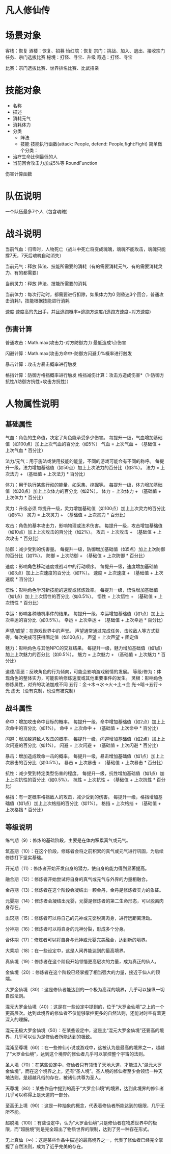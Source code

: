 # 凡人修仙传

# 场景对象

客栈：恢复
酒楼：恢复、招募
怡红院：恢复
宗门：挑战、加入、退出、接收宗门任务、宗门选拔比赛
秘境：打怪、寻宝、升级
奇遇：打怪、寻宝

比赛：宗门选拔比赛、世界排名比赛、比武招亲



# 技能对象
- 名称
- 描述
- 消耗元气
- 消耗体力
- 分类
    - 阵法
    - 技能
技能执行函数(attack: People, defend: People,fight:Fight)
简单做个分类：
- 治疗生命比例最低的人
- 当前回合攻击力加成5%等 RoundFunction

伤害计算函数


# 队伍说明
一个队伍最多7个人（包含魂魄）

# 战斗说明
当前气血：归零时，人物死亡（战斗中死亡将变成魂魄，魂魄不能攻击，魂魄只能撑7天，7天后魂魄自动消失）

当前元气：释放 阵法、技能所需要的消耗（有的需要消耗元气、有的需要消耗灵力、有的都需要）

当前灵力：释放 阵法、技能所需要的消耗

当前体力：每次行动时，都需要进行扣除，如果体力为0 则昏迷3个回合，普通攻击消耗1，技能根据技能进行消耗

速度 速度高的先出手，并且逃跑概率=逃跑方速度/(逃跑方速度+对方速度)

## 伤害计算

普通攻击：Math.max(攻击力-对方防御力,1) 最低造成1点伤害

闪避计算：Math.max(攻击方命中-防御方闪避,1)%概率进行触发

暴击计算：攻击方暴击概率进行触发

格挡计算：防御方格挡概率进行触发
格挡减伤计算：攻击方造成伤害*（1-防御方抗性/(防御方抗性+攻击方抗性)）

# 人物属性说明

## 基础属性

气血：角色的生命值，决定了角色能承受多少伤害。
每提升一级，气血增加基础值（如100点）加上上次气血的百分比（如5%）
气血 = 上次气血 + （基础值 + 上次气血 * 百分比）

法力/元气：用于施法或使用技能的能量，不同的游戏可能会有不同的称呼。
每提升一级，法力增加基础值（如50点）加上上次法力的百分比（如3%）。
法力 = 上次法力 + （基础值 + 上次法力 * 百分比）

体力：用于执行某些行动的能量，如采集、挖掘等。
每提升一级，体力增加基础值（如20点）加上上次体力的百分比（如2%）。
体力 = 上次体力 + （基础值 + 上次体力 * 百分比）

灵力：升级必须
每提升一级，灵力增加基础值（如100点）加上上次灵力的百分比（如5%）
灵力 = 上次灵力 + （基础值 + 上次灵力 * 百分比）


攻击：角色的基本攻击力，影响物理或法术伤害。
每提升一级，攻击增加基础值（如10点）加上上次攻击的百分比（如2%）。
攻击 = 上次攻击 + （基础值 + 上次攻击 * 百分比）

防御：减少受到的伤害量。
每提升一级，防御增加基础值（如5点）加上上次防御的百分比（如1%）。
防御 = 上次防御 + （基础值 + 上次防御 * 百分比）

速度：影响角色移动速度或战斗中的行动顺序。
每提升一级，速度增加基础值（如3点）加上上次速度的百分比（如1%）。
速度 = 上次速度 + （基础值 + 上次速度 * 百分比）

悟性：影响角色学习新技能的速度或修炼效率。
每提升一级，悟性增加基础值（如1点）加上上次悟性的百分比（如0.5%）。
悟性 = 上次悟性 + （基础值 + 上次悟性 * 百分比）

幸运：影响各种随机事件的结果。
每提升一级，幸运增加基础值（如1点）加上上次幸运的百分比（如0.5%）。
幸运 = 上次幸运 + （基础值 + 上次幸运 * 百分比）

声望/威望：在游戏世界中的声誉。
声望通常通过完成任务、击败敌人等方式获得，每次完成可获得固定值（如100点）。
声望 = 上次声望 + 固定值

魅力：影响角色与其他NPC的交互结果。
每提升一级，魅力增加基础值（如1点）加上上次魅力的百分比（如0.5%）。
魅力 = 上次魅力 + （基础值 + 上次魅力 * 百分比）


道德/善恶：反映角色的行为倾向，可能会影响游戏剧情的发展。
等级/修为：体现角色的整体实力，可能影响修炼速度或其他重要事件的发生。
灵根：影响角色修炼属性，对齐的功法加成不同
五行：金->木->水->火->土->金
光->暗->五行->光
虚无（没有克制，也没有被克制）

## 战斗属性

命中：增加攻击命中目标的概率。
每提升一级，命中增加基础值（如2点）加上上次命中的百分比（如1%）。
命中 = 上次命中 + （基础值 + 上次命中 * 百分比）

闪避：增加躲避敌人攻击的概率。
每提升一级，闪避增加基础值（如2点）加上上次闪避的百分比（如1%）。
闪避 = 上次闪避 + （基础值 + 上次闪避 * 百分比）

暴击：增加造成致命一击的概率。
每提升一级，暴击增加基础值（如1点）加上上次暴击的百分比（如0.5%）。
暴击 = 上次暴击 + （基础值 + 上次暴击 * 百分比）

抗性：减少受到特定类型伤害的程度。
每提升一级，抗性增加基础值（如1点）加上上次抗性的百分比（如0.5%）。
抗性 = 上次抗性 + （基础值 + 上次抗性 * 百分比）

格挡：有一定概率格挡敌人的攻击，减少受到的伤害。
每提升一级，格挡增加基础值（如1点）加上上次格挡的百分比（如1%）。
格挡 = 上次格挡 + （基础值 + 上次格挡 * 百分比）



## 等级说明


练气期（9）：修炼的基础阶段，主要是在体内积累真气或元气。

筑基期（10）：在这个阶段，修炼者会将之前积累的真气或元气进行巩固，为后续修炼打下坚实基础。

开光期（11）：修炼者开始开发自身的潜力，使自身的能力得到显著提高。

融合期（12）：修炼者开始尝试将自身的真气或元气与外界的力量相融合。

金丹期（13）：修炼者在这个阶段会凝结出一颗金丹，金丹是修炼者实力的象征。

元婴期（14）：修炼者会凝结出元婴，元婴是修炼者的第二生命形态，可以脱离肉身存在。

出窍期（15）：修炼者可以将自己的元神或元婴脱离肉身，进行远距离活动。

分神期（16）：修炼者可以将自身的元神分裂，形成多个分身。

合体期（17）：修炼者可以将自身与元神或元婴完美融合，达到新的境界。

大乘期（18）：在一些设定中，这是人间界能达到的最高境界。

真仙境（19）：修炼者在这个阶段开始领悟更高层次的力量，成为真正的仙人。

金仙境（20）：修炼者在这个阶段已经掌握了相当强大的力量，接近于仙人的顶端。

大罗金仙境（30）：这是修仙者能达到的一个极为高深的境界，几乎可以操纵一切自然法则。

混元大罗金仙境（40）：这是在一些设定中提到的，位于“大罗金仙境”之上的一个更高层次。达到此境界的修仙者不仅能够掌控更多的自然法则，还能对时空有着更深入的理解。

混元无极大罗金仙境（50）：在某些设定中，这是比“混元大罗金仙境”还要高的境界，几乎可以认为是修仙者所能达到的极致。

混沌至尊境（60）：在一些修仙小说或游戏中，这被认为是最高的境界之一，超越了“大罗金仙境”，达到这个境界的修仙者几乎可以掌控整个宇宙的法则。

圣人境（70）：在某些设定中，修仙者只有领悟了天地大道，才能进入“混元大罗金仙境”，而在这个境界之上，还有“圣人境”。圣人境的修仙者至少会领悟一种天地法则，是超越凡俗的存在，被诸仙共尊为圣人。

天尊境（80）：某些作品中提到的高于“大罗金仙境”的境界，达到此境界的修仙者几乎可以称得上是天道的一部分。

至高无上境（90）：这是一种抽象的概念，代表着修仙者所能达到的极限，几乎无所不能。

超脱境（100）：有些设定中，认为“大罗金仙境”只是修仙者在物质世界中的极限，而“超脱境”则是完全超出了物质世界的限制，达到了另一种存在形式。

无上真仙（∞）：这是某些作品中描述的最高境界之一，代表了修仙者已经完全掌握了自然法则，成为了近乎完美的存在。

